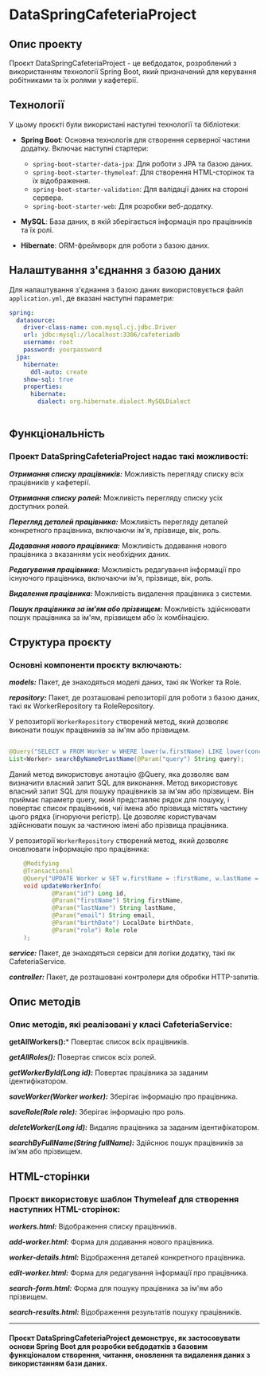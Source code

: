 # DataSpringCafeteriaProject

## Опис проекту
Проєкт DataSpringCafeteriaProject - це вебдодаток, розроблений з використанням технології Spring Boot, який призначений для керування робітниками та їх ролями у кафетерії.

## Технології
У цьому проєкті були використані наступні технології та бібліотеки:

- **Spring Boot**: Основна технологія для створення серверної частини додатку. Включає наступні стартери:

    - `spring-boot-starter-data-jpa`: Для роботи з JPA та базою даних.
    - `spring-boot-starter-thymeleaf`: Для створення HTML-сторінок та їх відображення.
    - `spring-boot-starter-validation`: Для валідації даних на стороні сервера.
    - `spring-boot-starter-web`: Для розробки веб-додатку.

- **MySQL**: База даних, в якій зберігається інформація про працівників та їх ролі.

- **Hibernate**: ORM-фреймворк для роботи з базою даних.

## Налаштування з'єднання з базою даних
Для налаштування з'єднання з базою даних використовується файл `application.yml`, де вказані наступні параметри:

```yaml
spring:
  datasource:
    driver-class-name: com.mysql.cj.jdbc.Driver
    url: jdbc:mysql://localhost:3306/cafeteriadb
    username: root
    password: yourpassword
  jpa:
    hibernate:
      ddl-auto: create
    show-sql: true
    properties:
      hibernate:
        dialect: org.hibernate.dialect.MySQLDialect
        
```

## Функціональність
### Проект DataSpringCafeteriaProject надає такі можливості:
***Отримання списку працівників:*** Можливість перегляду списку всіх працівників у кафетерії.

***Отримання списку ролей:*** Можливість перегляду списку усіх доступних ролей.

***Перегляд деталей працівника:*** Можливість перегляду деталей конкретного працівника, включаючи ім'я, прізвище, вік, роль.

***Додавання нового працівника:*** Можливість додавання нового працівника з вказанням усіх необхідних даних.

***Редагування працівника:*** Можливість редагування інформації про існуючого працівника, включаючи ім'я, прізвище, вік, роль.

***Видалення працівника:*** Можливість видалення працівника з системи.

***Пошук працівника за ім'ям або прізвищем:*** Можливість здійснювати пошук працівника за ім'ям, прізвищем або їх комбінацією.

## Структура проєкту
### Основні компоненти проєкту включають:
***models:*** Пакет, де знаходяться моделі даних, такі як Worker та Role.

***repository:*** Пакет, де розташовані репозиторії для роботи з базою даних, такі як WorkerRepository та RoleRepository.

У репозиторії `WorkerRepository` створений метод, який дозволяє виконати пошук працівників за ім'ям або прізвищем.
```java

@Query("SELECT w FROM Worker w WHERE lower(w.firstName) LIKE lower(concat('%', :query, '%')) OR lower(w.lastName) LIKE lower(concat('%', :query, '%'))")
List<Worker> searchByNameOrLastName(@Param("query") String query);
```
Даний метод використовує анотацію @Query, яка дозволяє вам визначити власний запит SQL для виконання. Метод використовує власний запит SQL для пошуку працівників за ім'ям або прізвищем. 
Він приймає параметр query, який представляє рядок для пошуку, і повертає список працівників, чиї імена або прізвища містять частину цього рядка (ігноруючи регістр). Це дозволяє користувачам здійснювати пошук за частиною імені або прізвища працівника.

У репозиторії `WorkerRepository` створений метод, який дозволяє оновлювати інформацію про працівника:
```java
    @Modifying
    @Transactional
    @Query("UPDATE Worker w SET w.firstName = :firstName, w.lastName = :lastName, w.email = :email, w.birthDate = :birthDate, w.role = :role WHERE w.id = :id")
    void updateWorkerInfo(
            @Param("id") Long id,
            @Param("firstName") String firstName,
            @Param("lastName") String lastName,
            @Param("email") String email,
            @Param("birthDate") LocalDate birthDate,
            @Param("role") Role role
    );
```

***service:*** Пакет, де знаходяться сервіси для логіки додатку, такі як CafeteriaService.

***controller:*** Пакет, де розташовані контролери для обробки HTTP-запитів.

## Опис методів
### Опис методів, які реалізовані у класі CafeteriaService:
**getAllWorkers():*** Повертає список всіх працівників.

***getAllRoles():*** Повертає список всіх ролей.

***getWorkerById(Long id):*** Повертає працівника за заданим ідентифікатором.

***saveWorker(Worker worker):*** Зберігає інформацію про працівника.

***saveRole(Role role):*** Зберігає інформацію про роль.

***deleteWorker(Long id):*** Видаляє працівника за заданим ідентифікатором.

***searchByFullName(String fullName):*** Здійснює пошук працівників за ім'ям або прізвищем.

## HTML-сторінки
### Проєкт використовує шаблон Thymeleaf для створення наступних HTML-сторінок:
***workers.html:*** Відображення списку працівників.

***add-worker.html:*** Форма для додавання нового працівника.

***worker-details.html:*** Відображення деталей конкретного працівника.

***edit-worker.html:*** Форма для редагування інформації про працівника.

***search-form.html:*** Форма для пошуку працівника за ім'ям або прізвищем.

***search-results.html:*** Відображення результатів пошуку працівників.

---

#### Проєкт DataSpringCafeteriaProject демонструє, як застосовувати основи Spring Boot для розробки вебдодатків з базовим функціоналом створення, читання, оновлення та видалення даних з використанням бази даних.